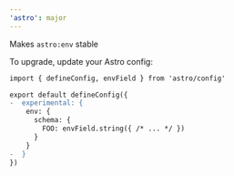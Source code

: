 ```yaml
---
'astro': major
---
```


Makes `astro:env` stable

To upgrade, update your Astro config:

```diff
import { defineConfig, envField } from 'astro/config'

export default defineConfig({
-  experimental: {
    env: {
      schema: {
        FOO: envField.string({ /* ... */ })
      }
    }
-  }
})
```